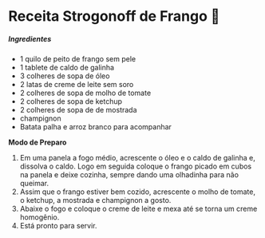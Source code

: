 # Receita Strogonoff de Frango :chicken:

##### **Ingredientes**

- 1 quilo de peito de frango sem pele
- 1 tablete de caldo de galinha
- 3 colheres de sopa de óleo
- 2 latas de creme de leite sem soro
- 2 colheres de sopa de molho de tomate
- 2 colheres de sopa de ketchup
- 2 colheres de sopa de de mostrada
- champignon
- Batata palha e arroz branco para acompanhar 

**Modo de Preparo**

1. Em uma panela a fogo médio, acrescente o óleo e o caldo de galinha e, dissolva o caldo. Logo em seguida coloque o frango picado em cubos na panela e deixe cozinha, sempre dando uma olhadinha para não queimar.
2. Assim que o frango estiver bem cozido, acrescente o molho de tomate, o ketchup, a mostrada e champignon a gosto.
3. Abaixe o fogo e coloque o creme de leite e mexa até se torna um creme homogênio.
4. Está pronto para servir. 
